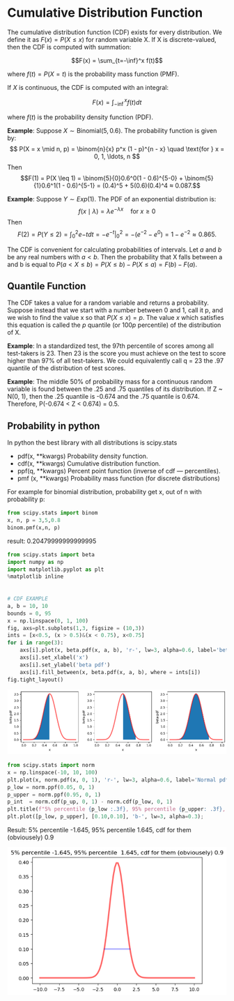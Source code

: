 # Cumulative Distribution Function

The cumulative distribution function (CDF) exists for every distribution. We define it as
$F(x) = P(X \leq x)$ for random variable X. If X is discrete-valued, then the CDF is computed with summation:

$$F(x) = \sum_{t=-\inf}^x f(t)$$

where $f(t) = P(X = t)$ is the probability mass function (PMF).

If $X$ is continuous, the CDF is computed with an integral:

$$F(x) = \int_{-\inf}^x f(t)dt$$

where $f(t)$ is the probability density function (PDF).

**Example**: Suppose $X \sim \text{Binomial}(5, 0.6)$. 
The probability function is given by:
$$
P(X = x \mid n, p) = \binom{n}{x} p^x (1 - p)^{n - x} \quad \text{for } x = 0, 1, \ldots, n
$$
Then
$$F(1) = P(X \leq 1) =  \binom{5}{0}0.6^0(1 - 0.6)^{5-0} + \binom{5}{1}0.6^1(1 - 0.6)^{5-1} = (0.4)^5 + 5(0.6)(0.4)^4 ≈ 0.087.$$

**Example**: Suppose $Y \sim Exp(1)$.  The PDF of an exponential distribution is:
$$
f(x \mid \lambda) = \lambda e^{-\lambda x} \quad \text{for } x \geq 0
$$ 
Then
$$F(2) = P(Y ≤ 2) = \int_0^2 e{-t}dt = -e^{-t}|_0^2 = -(e^{-2} - e^0) = 1 - e^{-2} ≈ 0.865.$$

The CDF is convenient for calculating probabilities of intervals. Let $a$ and $b$ be any real numbers with $a < b$. Then the probability that X falls between a and b is equal to $P(a < X \leq b) = P(X \leq b) - P(X \leq a) = F(b) - F(a)$.


## Quantile Function
The CDF takes a value for a random variable and returns a probability. Suppose instead that we start with a number between 0 and 1, call it p, and we wish to find the value x so that $P(X \leq x) = p$. The value $x$ which satisfies this equation is called the $p$ quantile (or $100p$ percentile) of the distribution of X.

**Example**: In a standardized test, the 97th percentile of scores among all test-takers is 23. Then 23 is the score you must achieve on the test to score higher than 97% of all test-takers. We could equivalently call q = 23 the .97 quantile of the distribution of test scores.

**Example**: The middle 50% of probability mass for a continuous random variable is found between the .25 and .75 quantiles of its distribution. If Z ~ N(0, 1), then the .25 quantile is -0.674 and the .75 quantile is 0.674. Therefore, P(-0.674 < Z < 0.674) = 0.5.

## Probability in python
In python the best library with all distributions is scipy.stats

 - pdf(x, **kwargs) Probability density function.
 - cdf(x, **kwargs) Cumulative distribution function.
 - ppf(q, **kwargs) Percent point function (inverse of cdf — percentiles).
 - pmf (x, **kwargs) Probability mass function (for discrete distributions)

For example for binomial distribution, probability get x, out of n with probability p:
```python
from scipy.stats import binom
x, n, p = 3,5,0.8
binom.pmf(x,n, p)
```
result: 0.20479999999999995

```python
from scipy.stats import beta
import numpy as np
import matplotlib.pyplot as plt
%matplotlib inline


# CDF EXAMPLE
a, b = 10, 10
bounds = 0, 95
x = np.linspace(0, 1, 100)
fig, axs=plt.subplots(1,3, figsize = (10,3))
ints = [x<0.5, (x > 0.5)&(x < 0.75), x<0.75]
for i in range(3):
    axs[i].plot(x, beta.pdf(x, a, b), 'r-', lw=3, alpha=0.6, label='beta pdf')
    axs[i].set_xlabel('x')
    axs[i].set_ylabel('beta pdf')
    axs[i].fill_between(x, beta.pdf(x, a, b), where = ints[i])
fig.tight_layout()
```

![CDF](CDFex.png)


```python
from scipy.stats import norm
x = np.linspace(-10, 10, 100)
plt.plot(x, norm.pdf(x, 0, 1), 'r-', lw=3, alpha=0.6, label='Normal pdf');
p_low = norm.ppf(0.05, 0, 1)
p_upper = norm.ppf(0.95, 0, 1)
p_int  = norm.cdf(p_up, 0, 1) - norm.cdf(p_low, 0, 1) 
plt.title(f"5% percentile {p_low :.3f}, 95% percentile {p_upper: .3f}, cdf for them (obviousely) {p_int}")
plt.plot([p_low, p_upper], [0.10,0.10], 'b-', lw=3, alpha=0.3);
```
Result: 
5% percentile -1.645, 95% percentile  1.645, cdf for them (obviousely) 0.9

![Norm](NormEx.png)
